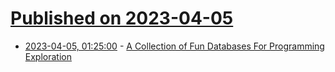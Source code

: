# [Published on 2023-04-05](index.md)

* [2023-04-05, 01:25:00](https://developers.slashdot.org/story/23/04/04/2140241/a-collection-of-fun-databases-for-programming-exploration?utm_source=rss1.0mainlinkanon&utm_medium=feed) - [A Collection of Fun Databases For Programming Exploration](https://developers.slashdot.org/story/23/04/04/2140241/a-collection-of-fun-databases-for-programming-exploration?utm_source=rss1.0mainlinkanon&utm_medium=feed)
